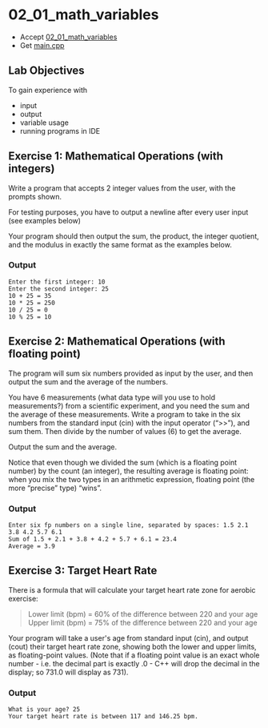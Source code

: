 # 02_01_math_variables

- Accept [02_01_math_variables](https://classroom.github.com/a/4gEBkEq-)
- Get [main.cpp](main.cpp)

## Lab Objectives

To gain experience with
- input
- output
- variable usage
- running programs in IDE

## Exercise 1: Mathematical Operations (with integers)

Write a program that accepts 2 integer values from the user, with the prompts shown.

For testing purposes, you have to output a newline after every user input (see examples below)

Your program should then output the sum, the product, the integer quotient, and the modulus in exactly the same format as the examples below. 

### Output
```
Enter the first integer: 10
Enter the second integer: 25
10 + 25 = 35
10 * 25 = 250
10 / 25 = 0
10 % 25 = 10
```


## Exercise 2: Mathematical Operations (with floating point)

The program will sum six numbers provided as input by the user, and then output the sum and the average of the numbers.

You have 6 measurements (what data type will you use to hold measurements?) from a scientific experiment, and you need the sum and the average of these measurements. Write a program to take in the six numbers from the standard input (cin) with the input operator (“>>”), and sum them. Then divide by the number of values (6) to get the average.

Output the sum and the average.

Notice that even though we divided the sum (which is a floating point number) by the count (an integer), the resulting average is floating point: when you mix the two types in an arithmetic expression, floating point (the more “precise” type) “wins”.

### Output

```
Enter six fp numbers on a single line, separated by spaces: 1.5 2.1 3.8 4.2 5.7 6.1
Sum of 1.5 + 2.1 + 3.8 + 4.2 + 5.7 + 6.1 = 23.4
Average = 3.9
```


## Exercise 3: Target Heart Rate

There is a formula that will calculate your target heart rate zone for aerobic exercise:

> Lower limit (bpm) = 60% of the difference between 220 and your age
> Upper limit (bpm) = 75% of the difference between 220 and your age


Your program will take a user's age from standard input (cin), and output (cout) their target heart rate zone, showing both the lower and upper limits, as floating-point values.
(Note that if a floating point value is an exact whole number - i.e. the decimal part is exactly .0 - C++ will drop the decimal in the display; so 731.0 will display as 731).

### Output
```
What is your age? 25
Your target heart rate is between 117 and 146.25 bpm.
```